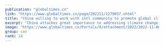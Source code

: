 ```yaml
---
publication: "globaltimes.cn"
link: "https://www.globaltimes.cn/page/202211/1279057.shtml"
title: "China willing to work with intl community to promote global climate governance: Chinese delegate at COP27"
excerpt: "China attaches great importance to addressing climate change and is willing to work with the international community to promote global climate governance, the Chinese delegation said on Tuesday at the"
image: "https://www.globaltimes.cn/Portals/0/attachment/2022/2022-11-06/8f25207c-64e3-4e1d-bfd1-ba3da6750b77_s.jpeg"
group: con
rank: 14
---
```

